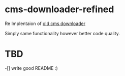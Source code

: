 # cms-downloader-refined

Re Implentaion of [old cms downloader](https://github.com/aboueleyes/cms-downloader)

Simply same functionality however better code quality.

# TBD 
-[] write good README :) 
